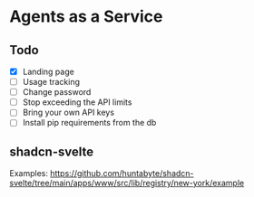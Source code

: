 # Agents as a Service



## Todo
- [x] Landing page
- [ ] Usage tracking
- [ ] Change password
- [ ] Stop exceeding the API limits
- [ ] Bring your own API keys
- [ ] Install pip requirements from the db

## shadcn-svelte

Examples: https://github.com/huntabyte/shadcn-svelte/tree/main/apps/www/src/lib/registry/new-york/example

